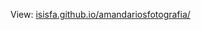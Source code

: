 View: <a href="https://isisfa.github.io/amandariosfotografia/">isisfa.github.io/amandariosfotografia/</a>
